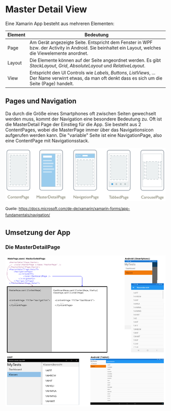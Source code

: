 # Master Detail View
Eine Xamarin App besteht aus mehreren Elementen:

| Element | Bedeutung   |
| ------- | ----------- |
| Page    | Am Gerät angezeigte Seite. Entspricht dem Fenster in WPF bzw. der Activity in Android. Sie beinhaltet ein Layout, welches die Viewelemente anordnet. |
| Layout  | Die Elemente können auf der Seite angeordnet werden. Es gibt *StackLayout*, *Grid*, *AbsoluteLayout* und *RelativeLayout*. |
| View    | Entspricht den UI Controls wie *Labels*, *Buttons*, *ListViews*, ... Der Name verwirrt etwas, da man oft denkt dass es sich um die Seite (Page) handelt. |


## Pages und Navigation
Da durch die Größe eines Smartphones oft zwischen Seiten gewechselt werden muss, kommt der Navigation
eine besondere Bedeutung zu. Oft ist die MasterDetail Page der Einstieg für die App. Sie besteht aus
2 ContentPages, wobei die MasterPage immer über das Navigationsicon aufgerufen werden kann. Die
"variable" Seite ist eine NavigationPage, also eine ContentPage mit Navigationsstack.

![](page_types.png)

<sup>Quelle: https://docs.microsoft.com/de-de/xamarin/xamarin-forms/app-fundamentals/navigation/</sup>

## Umsetzung der App
### Die MasterDetailPage
![](master_detail_page.png)